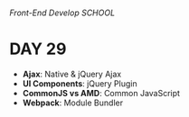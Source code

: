 ###### Front-End Develop SCHOOL

# DAY 29

- __Ajax__: Native & jQuery Ajax
- __UI Components__: jQuery Plugin
- __CommonJS vs AMD__: Common JavaScript
- __Webpack__: Module Bundler